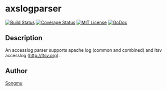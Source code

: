 axslogparser
=======

[![Build Status](https://travis-ci.org/Songmu/axslogparser.png?branch=master)][travis]
[![Coverage Status](https://coveralls.io/repos/Songmu/axslogparser/badge.png?branch=master)][coveralls]
[![MIT License](http://img.shields.io/badge/license-MIT-blue.svg?style=flat-square)][license]
[![GoDoc](https://godoc.org/github.com/Songmu/axslogparser?status.svg)][godoc]

[travis]: https://travis-ci.org/Songmu/axslogparser
[coveralls]: https://coveralls.io/r/Songmu/axslogparser?branch=master
[license]: https://github.com/Songmu/axslogparser/blob/master/LICENSE
[godoc]: https://godoc.org/github.com/Songmu/axslogparser

## Description

An accesslog parser supports apache log (common and combined) and ltsv accesslog (http://ltsv.org).

## Author

[Songmu](https://github.com/Songmu)
